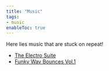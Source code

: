 ```yaml
---
title: "Music" 
tags:
- music
enableToc: true
---
```


Here lies music that are stuck on repeat!
- [The Electro Suite](thoughts/Electro.md)
- [Funky Wav Bounces Vol.1](thoughts/FunkWav.md)
